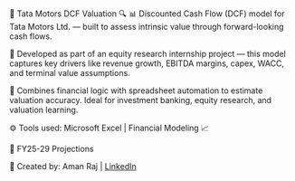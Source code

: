 🚗 Tata Motors DCF Valuation 🔍 
📊 Discounted Cash Flow (DCF) model for Tata Motors Ltd. — built to assess intrinsic value through forward-looking cash flows.

💼 Developed as part of an equity research internship project — this model captures key drivers like revenue growth, EBITDA margins, capex, WACC, and terminal value assumptions.

🧠 Combines financial logic with spreadsheet automation to estimate valuation accuracy. Ideal for investment banking, equity research, and valuation learning.

⚙️ Tools used: Microsoft Excel | Financial Modeling 📈

📅 FY25-29 Projections  

🔗 Created by: Aman Raj | [LinkedIn](https://www.linkedin.com/in/amanraj-investmentbanker)
